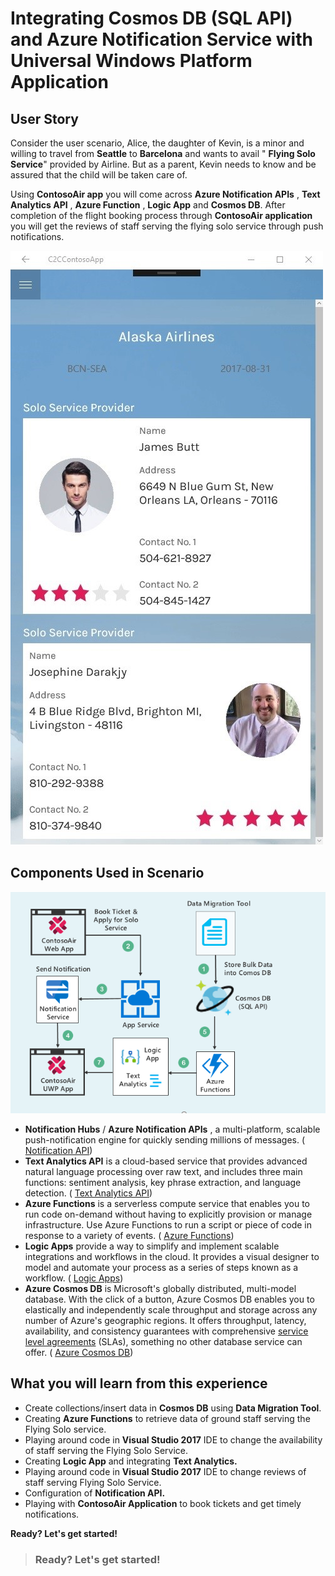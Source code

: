 # Integrating Cosmos DB (SQL API) and Azure Notification Service with Universal Windows Platform Application
## User Story

Consider the user scenario, Alice, the daughter of Kevin, is a minor and willing to travel from **Seattle** to **Barcelona** and wants to avail &quot; **Flying Solo Service**&quot; provided by Airline. But as a parent, Kevin needs to know and be assured that the child will be taken care of.

Using **ContosoAir app** you will come across **Azure Notification APIs** , **Text Analytics API** , **Azure Function** , **Logic App** and **Cosmos DB**. After completion of the flight booking process through **ContosoAir application** you will get the reviews of staff serving the flying solo service through push notifications.

 ![](img/user_story_image.jpg)

## Components Used in Scenario

 ![](img/architecture_diagram.png)

- **Notification Hubs** / **Azure Notification APIs** , a multi-platform, scalable push-notification engine for quickly sending millions of messages. ( [Notification API](https://docs.microsoft.com/en-us/azure/notification-hubs/notification-hubs-push-notification-overview))
- **Text Analytics API** is a cloud-based service that provides advanced natural language processing over raw text, and includes three main functions: sentiment analysis, key phrase extraction, and language detection. ( [Text Analytics API](https://docs.microsoft.com/en-in/azure/cognitive-services/text-analytics/overview))
- **Azure Functions** is a serverless compute service that enables you to run code on-demand without having to explicitly provision or manage infrastructure. Use Azure Functions to run a script or piece of code in response to a variety of events. ( [Azure Functions](https://docs.microsoft.com/en-us/azure/azure-functions/))
- **Logic Apps** provide a way to simplify and implement scalable integrations and workflows in the cloud. It provides a visual designer to model and automate your process as a series of steps known as a workflow. ( [Logic Apps](https://docs.microsoft.com/en-us/azure/logic-apps/))
- **Azure Cosmos DB** is Microsoft&#39;s globally distributed, multi-model database. With the click of a button, Azure Cosmos DB enables you to elastically and independently scale throughput and storage across any number of Azure&#39;s geographic regions. It offers throughput, latency, availability, and consistency guarantees with comprehensive  [service level agreements](https://aka.ms/acdbsla) (SLAs), something no other database service can offer. ( [Azure Cosmos DB](https://docs.microsoft.com/en-us/azure/cosmos-db/))





## What you will learn from this experience

- Create collections/insert data in **Cosmos DB** using **Data Migration Tool**.
- Creating **Azure Functions** to retrieve data of ground staff serving the Flying Solo service.
- Playing around code in **Visual Studio 2017** IDE to change the availability of staff serving the Flying Solo Service.
- Creating **Logic App** and integrating **Text Analytics.**
- Playing around code in **Visual Studio 2017** IDE to change reviews of staff serving Flying Solo Service.
- Configuration of **Notification API.**
- Playing with **ContosoAir Application** to book tickets and get timely notifications.

**Ready? Let&#39;s get started!**

> ### Ready? Let&#39;s get started!
